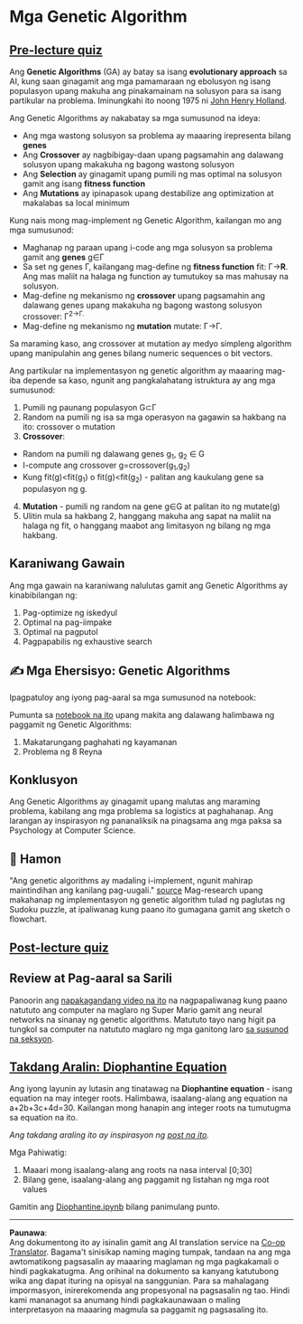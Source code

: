 <!--
CO_OP_TRANSLATOR_METADATA:
{
  "original_hash": "893aa368cb485da704b466a0f3775587",
  "translation_date": "2025-08-28T02:26:20+00:00",
  "source_file": "lessons/6-Other/21-GeneticAlgorithms/README.md",
  "language_code": "tl"
}
-->
# Mga Genetic Algorithm

## [Pre-lecture quiz](https://ff-quizzes.netlify.app/en/ai/quiz/41)

Ang **Genetic Algorithms** (GA) ay batay sa isang **evolutionary approach** sa AI, kung saan ginagamit ang mga pamamaraan ng ebolusyon ng isang populasyon upang makuha ang pinakamainam na solusyon para sa isang partikular na problema. Iminungkahi ito noong 1975 ni [John Henry Holland](https://wikipedia.org/wiki/John_Henry_Holland).

Ang Genetic Algorithms ay nakabatay sa mga sumusunod na ideya:

* Ang mga wastong solusyon sa problema ay maaaring irepresenta bilang **genes**
* Ang **Crossover** ay nagbibigay-daan upang pagsamahin ang dalawang solusyon upang makakuha ng bagong wastong solusyon
* Ang **Selection** ay ginagamit upang pumili ng mas optimal na solusyon gamit ang isang **fitness function**
* Ang **Mutations** ay ipinapasok upang destabilize ang optimization at makalabas sa local minimum

Kung nais mong mag-implement ng Genetic Algorithm, kailangan mo ang mga sumusunod:

 * Maghanap ng paraan upang i-code ang mga solusyon sa problema gamit ang **genes** g∈Γ
 * Sa set ng genes Γ, kailangang mag-define ng **fitness function** fit: Γ→**R**. Ang mas maliit na halaga ng function ay tumutukoy sa mas mahusay na solusyon.
 * Mag-define ng mekanismo ng **crossover** upang pagsamahin ang dalawang genes upang makakuha ng bagong wastong solusyon crossover: Γ<sup>2</sub>→Γ.
 * Mag-define ng mekanismo ng **mutation** mutate: Γ→Γ.

Sa maraming kaso, ang crossover at mutation ay medyo simpleng algorithm upang manipulahin ang genes bilang numeric sequences o bit vectors.

Ang partikular na implementasyon ng genetic algorithm ay maaaring mag-iba depende sa kaso, ngunit ang pangkalahatang istruktura ay ang mga sumusunod:

1. Pumili ng paunang populasyon G⊂Γ
2. Random na pumili ng isa sa mga operasyon na gagawin sa hakbang na ito: crossover o mutation
3. **Crossover**:
  * Random na pumili ng dalawang genes g<sub>1</sub>, g<sub>2</sub> ∈ G
  * I-compute ang crossover g=crossover(g<sub>1</sub>,g<sub>2</sub>)
  * Kung fit(g)<fit(g<sub>1</sub>) o fit(g)<fit(g<sub>2</sub>) - palitan ang kaukulang gene sa populasyon ng g.
4. **Mutation** - pumili ng random na gene g∈G at palitan ito ng mutate(g)
5. Ulitin mula sa hakbang 2, hanggang makuha ang sapat na maliit na halaga ng fit, o hanggang maabot ang limitasyon ng bilang ng mga hakbang.

## Karaniwang Gawain

Ang mga gawain na karaniwang nalulutas gamit ang Genetic Algorithms ay kinabibilangan ng:

1. Pag-optimize ng iskedyul
1. Optimal na pag-iimpake
1. Optimal na pagputol
1. Pagpapabilis ng exhaustive search

## ✍️ Mga Ehersisyo: Genetic Algorithms

Ipagpatuloy ang iyong pag-aaral sa mga sumusunod na notebook:

Pumunta sa [notebook na ito](Genetic.ipynb) upang makita ang dalawang halimbawa ng paggamit ng Genetic Algorithms:

1. Makatarungang paghahati ng kayamanan
1. Problema ng 8 Reyna

## Konklusyon

Ang Genetic Algorithms ay ginagamit upang malutas ang maraming problema, kabilang ang mga problema sa logistics at paghahanap. Ang larangan ay inspirasyon ng pananaliksik na pinagsama ang mga paksa sa Psychology at Computer Science.

## 🚀 Hamon

"Ang genetic algorithms ay madaling i-implement, ngunit mahirap maintindihan ang kanilang pag-uugali." [source](https://wikipedia.org/wiki/Genetic_algorithm) Mag-research upang makahanap ng implementasyon ng genetic algorithm tulad ng paglutas ng Sudoku puzzle, at ipaliwanag kung paano ito gumagana gamit ang sketch o flowchart.

## [Post-lecture quiz](https://ff-quizzes.netlify.app/en/ai/quiz/42)

## Review at Pag-aaral sa Sarili

Panoorin ang [napakagandang video na ito](https://www.youtube.com/watch?v=qv6UVOQ0F44) na nagpapaliwanag kung paano natututo ang computer na maglaro ng Super Mario gamit ang neural networks na sinanay ng genetic algorithms. Matututo tayo nang higit pa tungkol sa computer na natututo maglaro ng mga ganitong laro [sa susunod na seksyon](../22-DeepRL/README.md).

## [Takdang Aralin: Diophantine Equation](Diophantine.ipynb)

Ang iyong layunin ay lutasin ang tinatawag na **Diophantine equation** - isang equation na may integer roots. Halimbawa, isaalang-alang ang equation na a+2b+3c+4d=30. Kailangan mong hanapin ang integer roots na tumutugma sa equation na ito.

*Ang takdang araling ito ay inspirasyon ng [post na ito](https://habr.com/post/128704/).*

Mga Pahiwatig:

1. Maaari mong isaalang-alang ang roots na nasa interval [0;30]
1. Bilang gene, isaalang-alang ang paggamit ng listahan ng mga root values

Gamitin ang [Diophantine.ipynb](Diophantine.ipynb) bilang panimulang punto.

---

**Paunawa**:  
Ang dokumentong ito ay isinalin gamit ang AI translation service na [Co-op Translator](https://github.com/Azure/co-op-translator). Bagama't sinisikap naming maging tumpak, tandaan na ang mga awtomatikong pagsasalin ay maaaring maglaman ng mga pagkakamali o hindi pagkakatugma. Ang orihinal na dokumento sa kanyang katutubong wika ang dapat ituring na opisyal na sanggunian. Para sa mahalagang impormasyon, inirerekomenda ang propesyonal na pagsasalin ng tao. Hindi kami mananagot sa anumang hindi pagkakaunawaan o maling interpretasyon na maaaring magmula sa paggamit ng pagsasaling ito.